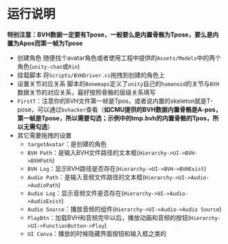 # 运行说明

**特别注意：BVH数据一定要有Tpose，一般要么是内置骨骼为Tpose，要么是内置为Apos而第一帧为Tpose**

- 创建角色
  随便找个avatar角色或者使用工程中提供的`Assets/Models`中的两个角色(`unity-chan`或`Rin`)
- 挂载脚本
  将`Scripts/BVHDriver.cs`拖拽到创建的角色上
- 设置关节对应关系
  脚本的`Bonemaps`定义了`unity`自己的`humanoid`的关节与`BVH`数据关节的对应关系，最好按照骨骼的层级关系填写
- `FirstT`：注意你的BVH文件第一帧是Tpos，或者说内置的skeleton就是T-pose，可以通过`bvhacker`查看（**如CMU提供的BVH数据内置骨骼是A-pos，第一帧是Tpose，所以需要勾选；示例中的tmp.bvh的内置骨骼的Tpos，所以无需勾选**）
- 其它需要拖拽的设置
  - `targetAvatar`：是创建的角色
  - `BVH Path`：是输入BVH文件路径的文本框(`Hierarchy->UI->BVH->BVHPath`)
  - `BVH Log`：显示BVH路径是否存在(`Hierarchy->UI->BVH->BVHExist`)
  - `Audio Path`：是输入音频文件路径的文本框(`Hierarchy->UI->Audio->AudioPath`)
  - `Audio Log`：显示音频文件是否存在(`Hierarchy->UI->Audio->AudioExist`)
  - `Audio Source`：播放音频的组件(`Hierarchy->UI->Audio->Audio Source`)
  - `PlayBtn`：加载BVH和音频完毕以后，播放动画和音频的按钮(`Hierarchy->UI->FunctionButton->Play`)
  - `UI Canva`：播放的时候隐藏界面按钮和输入框之类的

